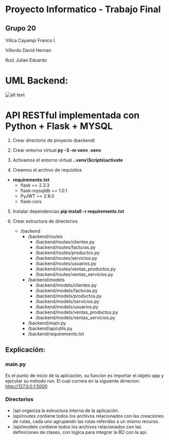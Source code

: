 # Proyecto Informatico - Trabajo Final

## Grupo 20


Villca Cayampi Franco I.	

Villordo David Hernan 	

Ruiz Julian Eduardo

# UML Backend:
![alt text](https://github.com/julianbsd/ProyectoInformatico/blob/main/UML_proyecto/Diagrama%20UML%20Proyecto%20Informatico.png)
# API RESTful implementada con Python + Flask + MYSQL

1. Crear directorio de proyecto (backend)

2. Crear entorno virtual    **py -3 -m venv .venv**

3. Activamos el entorno virtual  **.\.venv\Scripts\activate**

4. Creamos el archivo de requisitos
 - **requirements.txt**
	+ flask == 2.3.3
	+ flask-mysqldb == 1.0.1
	+ PyJWT == 2.8.0
	+ flask-cors

5. Instalar dependencias    **pip install -r requirements.txt**

6. Crear estructura de directorios
    * /backend
        + /backend/routes
            * /backend/routes/clientes.py
            * /backend/routes/facturas.py
            * /backend/routes/productos.py
            * /backend/routes/servicios.py
            * /backend/routes/usuarios.py
            * /backend/routes/ventas_productos.py
            * /backend/routes/ventas_servicios.py
        + /backend/models
            * /backend/models/clientes.py
            * /backend/models/facturas.py
            * /backend/models/productos.py
            * /backend/models/servicios.py
            * /backend/models/usuarios.py
            * /backend/models/ventas_productos.py
            * /backend/models/ventas_servicios.py	
		* /backend/main.py
        + /backend/api/utils.py
		* /backend/requirements.txt
## Explicación:

### main.py 
Es el punto de inicio de la aplicación, su función es importar el objeto app y ejecutar su método run.
El cual correra en la siguiente dirrecion:
http://127.0.0.1:5000
### Directorios 
+ /api organiza la estructura interna de la aplicación.
+ /api/routes contiene todos los archivos relacionados con las creaciones de rutas, cada uno agrupando las rutas referidas a un mismo recurso.
+ /api/models contiene todos los archivos relacionados con las definiciones de clases, con logica para integrar la BD con la api.
